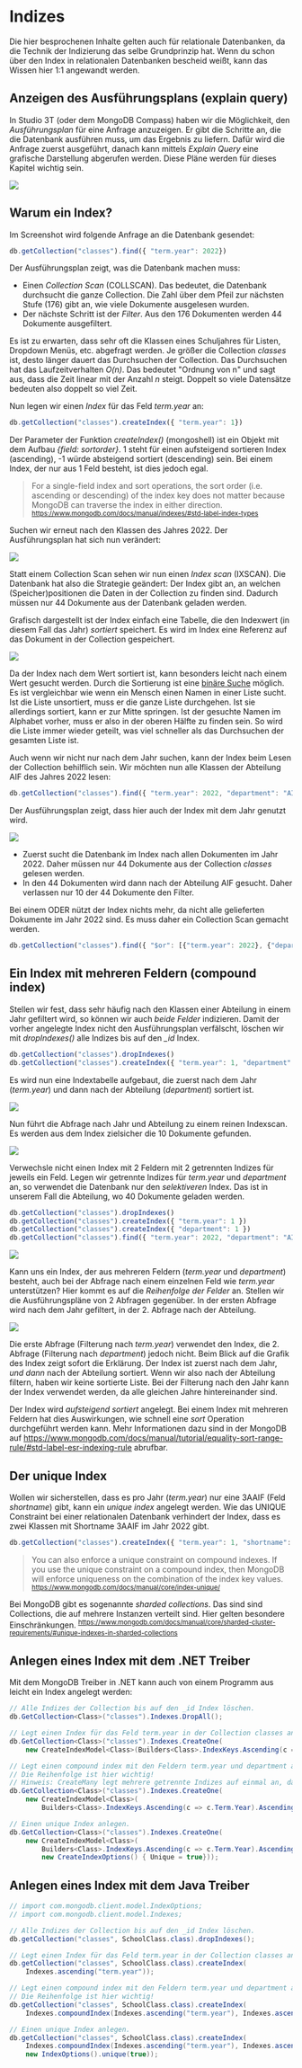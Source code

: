 # Indizes

Die hier besprochenen Inhalte gelten auch für relationale Datenbanken, da die Technik der
Indizierung das selbe Grundprinzip hat. Wenn du schon über den Index in relationalen
Datenbanken bescheid weißt, kann das Wissen hier 1:1 angewandt werden.

## Anzeigen des Ausführungsplans (explain query)

In Studio 3T (oder dem MongoDB Compass) haben wir die Möglichkeit, den *Ausführungsplan* für eine
Anfrage anzuzeigen. Er gibt die Schritte an, die die Datenbank ausführen muss, um das Ergebnis
zu liefern. Dafür wird die Anfrage zuerst ausgeführt, danach kann mittels *Explain Query*
eine grafische Darstellung abgerufen werden. Diese Pläne werden für dieses Kapitel wichtig sein.

![](studio3t_explain_1146.png)

## Warum ein Index?

Im Screenshot wird folgende Anfrage an die Datenbank gesendet:

```javascript
db.getCollection("classes").find({ "term.year": 2022})
```

Der Ausführungsplan zeigt, was die Datenbank machen muss:

- Einen *Collection Scan* (COLLSCAN). Das bedeutet, die Datenbank durchsucht die ganze Collection.
  Die Zahl über dem Pfeil zur nächsten Stufe (176) gibt an, wie viele Dokumente ausgelesen wurden.
- Der nächste Schritt ist der *Filter*. Aus den 176 Dokumenten werden 44 Dokumente ausgefiltert.

Es ist zu erwarten, dass sehr oft die Klassen eines Schuljahres für Listen, Dropdown Menüs, etc.
abgefragt werden. Je größer die Collection *classes* ist, desto länger dauert das Durchsuchen
der Collection. Das Durchsuchen hat das Laufzeitverhalten *O(n)*. Das bedeutet "Ordnung von n"
und sagt aus, dass die Zeit linear mit der Anzahl *n* steigt. Doppelt so viele Datensätze bedeuten
also doppelt so viel Zeit.

Nun legen wir einen *Index* für das Feld *term.year* an:

```javascript
db.getCollection("classes").createIndex({ "term.year": 1})
```

Der Parameter der Funktion *createIndex()* (mongoshell) ist ein Objekt mit dem Aufbau
*{field: sortorder}*. 1 steht für einen aufsteigend sortieren Index (ascending), -1 würde absteigend
sortiert (descending) sein. Bei einem Index, der nur aus 1 Feld besteht, ist dies jedoch egal.

> For a single-field index and sort operations, the sort order (i.e. ascending or descending) of
> the index key does not matter because MongoDB can traverse the index in either direction.
> <sup>https://www.mongodb.com/docs/manual/indexes/#std-label-index-types</sup>

Suchen wir erneut nach den Klassen des Jahres 2022. Der Ausführungsplan hat sich nun verändert:

![](index_singlefield_plan_1204.png)

Statt einem Collection Scan sehen wir nun einen *Index scan* (IXSCAN). Die Datenbank hat also
die Strategie geändert: Der Index gibt an, an welchen (Speicher)positionen die Daten in der
Collection zu finden sind. Dadurch müssen nur 44 Dokumente aus der Datenbank geladen werden.

Grafisch dargestellt ist der Index einfach eine Tabelle, die den Indexwert (in diesem Fall
das Jahr) *sortiert* speichert. Es wird im Index eine Referenz auf das Dokument in der Collection
gespeichert.

![](index_singlefield_graphics_1223.png)

Da der Index nach dem Wert sortiert ist, kann besonders leicht nach einem Wert gesucht werden.
Durch die Sortierung ist eine [binäre Suche](https://en.wikipedia.org/wiki/Binary_search_algorithm)
möglich. Es ist vergleichbar wie wenn ein Mensch einen Namen in einer Liste sucht. Ist die Liste
unsortiert, muss er die ganze Liste durchgehen. Ist sie allerdings sortiert, kann er zur Mitte
springen. Ist der gesuchte Namen im Alphabet vorher, muss er also in der oberen Hälfte zu finden
sein. So wird die Liste immer wieder geteilt, was viel schneller als das Durchsuchen der gesamten
Liste ist.

Auch wenn wir nicht nur nach dem Jahr suchen, kann der Index beim Lesen der Collection behilflich
sein. Wir möchten nun alle Klassen der Abteilung AIF des Jahres 2022 lesen:

```javascript
db.getCollection("classes").find({ "term.year": 2022, "department": "AIF" })
```

Der Ausführungsplan zeigt, dass hier auch der Index mit dem Jahr genutzt wird.

![](index_singlefield_plan_multiple_filter_1231.png)

- Zuerst sucht die Datenbank im Index nach allen Dokumenten im Jahr 2022. Daher müssen nur
  44 Dokumente aus der Collection *classes* gelesen werden.
- In den 44 Dokumenten wird dann nach der Abteilung AIF gesucht. Daher verlassen nur 10
  der 44 Dokumente den Filter.

Bei einem ODER nützt der Index nichts mehr, da nicht alle gelieferten Dokumente im Jahr 2022
sind. Es muss daher ein Collection Scan gemacht werden.

```javascript
db.getCollection("classes").find({ "$or": [{"term.year": 2022}, {"department": "AIF"}]})
```

## Ein Index mit mehreren Feldern (compound index)

Stellen wir fest, dass sehr häufig nach den Klassen einer Abteilung in einem Jahr gefiltert wird,
so können wir auch *beide Felder* indizieren. Damit der vorher angelegte Index nicht den
Ausführungsplan verfälscht, löschen wir mit *dropIndexes()* alle Indizes bis auf den *_id* Index.

```javascript
db.getCollection("classes").dropIndexes()
db.getCollection("classes").createIndex({ "term.year": 1, "department": 1})
```

Es wird nun eine Indextabelle aufgebaut, die zuerst nach dem Jahr (*term.year*) und dann nach der
Abteilung (*department*) sortiert ist.

![](index_multifield_graphics_1240.png)

Nun führt die Abfrage nach Jahr und Abteilung zu einem reinen Indexscan. Es werden aus dem
Index zielsicher die 10 Dokumente gefunden.

![](index_multifield_plan_1246.png)

Verwechsle nicht einen Index mit 2 Feldern mit 2 getrennten Indizes für jeweils ein Feld.
Legen wir getrennte Indizes für *term.year* und *department* an, so verwendet die Datenbank
nur den *selektiveren* Index. Das ist in unserem Fall die Abteilung, wo 40 Dokumente geladen werden.

```javascript
db.getCollection("classes").dropIndexes()
db.getCollection("classes").createIndex({ "term.year": 1 })
db.getCollection("classes").createIndex({ "department": 1 })
db.getCollection("classes").find({ "term.year": 2022, "department": "AIF" })
```

![](index_multifield_separated_plan_1249.png)

Kann uns ein Index, der aus mehreren Feldern (*term.year* und *department*) besteht, auch bei der
Abfrage nach einem einzelnen
Feld wie *term.year* unterstützen? Hier kommt es auf die *Reihenfolge der Felder* an. Stellen wir die
Ausführungspläne von 2 Abfragen gegenüber. In der ersten Abfrage wird nach dem Jahr gefiltert,
in der 2. Abfrage nach der Abteilung.

![](index_multifield_compare_plan_1249.png)

Die erste Abfrage (Filterung nach *term.year*) verwendet den Index, die 2. Abfrage (Filterung nach *department*)
jedoch nicht. Beim Blick auf die Grafik
des Index zeigt sofort die Erklärung. Der Index ist zuerst nach dem Jahr, *und dann* nach der
Abteilung sortiert. Wenn wir also nach der Abteilung filtern, haben wir keine sortierte Liste.
Bei der Filterung nach den Jahr kann der Index verwendet werden, da alle gleichen Jahre
hintereinander sind.

Der Index wird *aufsteigend sortiert* angelegt. Bei einem Index mit mehreren Feldern hat dies
Auswirkungen, wie schnell eine *sort* Operation durchgeführt werden kann. Mehr Informationen dazu
sind in der MongoDB auf 
https://www.mongodb.com/docs/manual/tutorial/equality-sort-range-rule/#std-label-esr-indexing-rule
abrufbar.

## Der unique Index

Wollen wir sicherstellen, dass es pro Jahr (*term.year*) nur eine 3AAIF (Feld *shortname*) gibt, kann ein *unique index*
angelegt werden. Wie das UNIQUE Constraint bei einer relationalen Datenbank verhindert der Index,
dass es zwei Klassen mit Shortname 3AAIF im Jahr 2022 gibt.

```javascript
db.getCollection("classes").createIndex({ "term.year": 1, "shortname": 1}, {"unique": true})
```

> You can also enforce a unique constraint on compound indexes. If you use the unique constraint
> on a compound index, then MongoDB will enforce uniqueness on the combination of the index key values.
> <sup>https://www.mongodb.com/docs/manual/core/index-unique/</sup>

Bei MongoDB gibt es sogenannte *sharded collections*. Das sind sind Collections, die auf mehrere
Instanzen verteilt sind. Hier gelten besondere Einschränkungen.
<sup>https://www.mongodb.com/docs/manual/core/sharded-cluster-requirements/#unique-indexes-in-sharded-collections</sup>

## Anlegen eines Index mit dem .NET Treiber

Mit dem MongoDB Treiber in .NET kann auch von einem Programm aus leicht ein Index angelegt werden:

```c#
// Alle Indizes der Collection bis auf den _id Index löschen.
db.GetCollection<Class>("classes").Indexes.DropAll();

// Legt einen Index für das Feld term.year in der Collection classes an.
db.GetCollection<Class>("classes").Indexes.CreateOne(
    new CreateIndexModel<Class>(Builders<Class>.IndexKeys.Ascending(c => c.Term.Year)));

// Legt einen compound index mit den Feldern term.year und department an. 
// Die Reihenfolge ist hier wichtig!
// Hinweis: CreateMany legt mehrere getrennte Indizes auf einmal an, daher nicht verwechseln!
db.GetCollection<Class>("classes").Indexes.CreateOne(
    new CreateIndexModel<Class>(
        Builders<Class>.IndexKeys.Ascending(c => c.Term.Year).Ascending(c => c.Department)));

// Einen unique Index anlegen.
db.GetCollection<Class>("classes").Indexes.CreateOne(
    new CreateIndexModel<Class>(
        Builders<Class>.IndexKeys.Ascending(c => c.Term.Year).Ascending(c => c.Shortname),
        new CreateIndexOptions() { Unique = true}));
```

## Anlegen eines Index mit dem Java Treiber

```java
// import com.mongodb.client.model.IndexOptions;
// import com.mongodb.client.model.Indexes;

// Alle Indizes der Collection bis auf den _id Index löschen.
db.getCollection("classes", SchoolClass.class).dropIndexes();

// Legt einen Index für das Feld term.year in der Collection classes an.
db.getCollection("classes", SchoolClass.class).createIndex(
    Indexes.ascending("term.year"));

// Legt einen compound index mit den Feldern term.year und department an. 
// Die Reihenfolge ist hier wichtig!    
db.getCollection("classes", SchoolClass.class).createIndex(
    Indexes.compoundIndex(Indexes.ascending("term.year"), Indexes.ascending("department")));

// Einen unique Index anlegen.
db.getCollection("classes", SchoolClass.class).createIndex(
    Indexes.compoundIndex(Indexes.ascending("term.year"), Indexes.ascending("shortname")),
    new IndexOptions().unique(true));
```